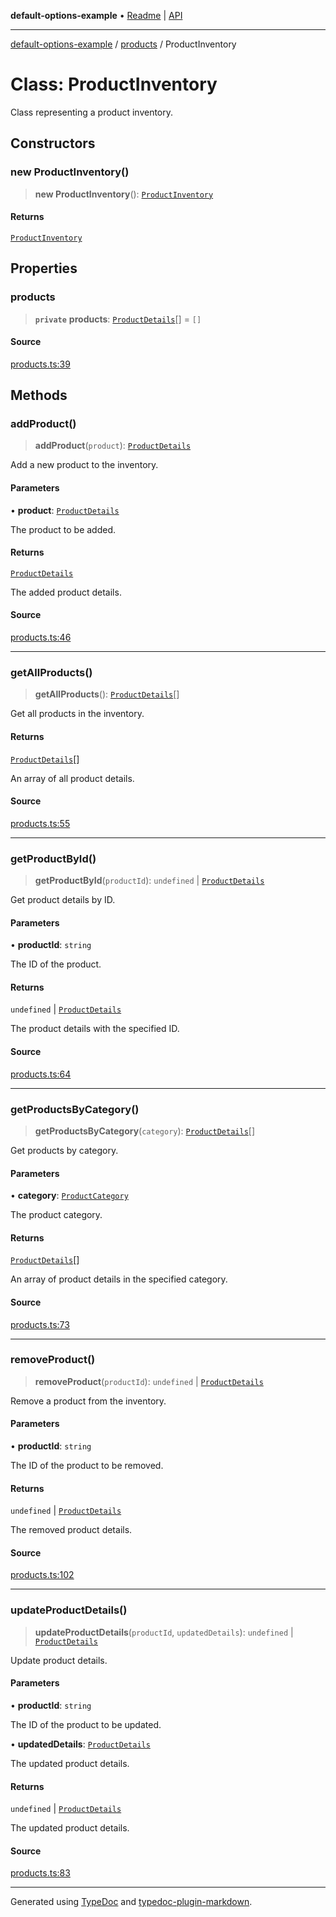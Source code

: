 **default-options-example** • [Readme](../../README.md) \| [API](../../modules.md)

***

[default-options-example](../../README.md) / [products](../README.md) / ProductInventory

# Class: ProductInventory

Class representing a product inventory.

## Constructors

### new ProductInventory()

> **new ProductInventory**(): [`ProductInventory`](ProductInventory.md)

#### Returns

[`ProductInventory`](ProductInventory.md)

## Properties

### products

> **`private`** **products**: [`ProductDetails`](../interfaces/ProductDetails.md)[] = `[]`

#### Source

[products.ts:39](https://github.com/tgreyuk/typedoc-plugin-markdown-examples/blob/13dc594/examples/01-typedoc-plugin-markdown/src/products.ts#L39)

## Methods

### addProduct()

> **addProduct**(`product`): [`ProductDetails`](../interfaces/ProductDetails.md)

Add a new product to the inventory.

#### Parameters

• **product**: [`ProductDetails`](../interfaces/ProductDetails.md)

The product to be added.

#### Returns

[`ProductDetails`](../interfaces/ProductDetails.md)

The added product details.

#### Source

[products.ts:46](https://github.com/tgreyuk/typedoc-plugin-markdown-examples/blob/13dc594/examples/01-typedoc-plugin-markdown/src/products.ts#L46)

***

### getAllProducts()

> **getAllProducts**(): [`ProductDetails`](../interfaces/ProductDetails.md)[]

Get all products in the inventory.

#### Returns

[`ProductDetails`](../interfaces/ProductDetails.md)[]

An array of all product details.

#### Source

[products.ts:55](https://github.com/tgreyuk/typedoc-plugin-markdown-examples/blob/13dc594/examples/01-typedoc-plugin-markdown/src/products.ts#L55)

***

### getProductById()

> **getProductById**(`productId`): `undefined` \| [`ProductDetails`](../interfaces/ProductDetails.md)

Get product details by ID.

#### Parameters

• **productId**: `string`

The ID of the product.

#### Returns

`undefined` \| [`ProductDetails`](../interfaces/ProductDetails.md)

The product details with the specified ID.

#### Source

[products.ts:64](https://github.com/tgreyuk/typedoc-plugin-markdown-examples/blob/13dc594/examples/01-typedoc-plugin-markdown/src/products.ts#L64)

***

### getProductsByCategory()

> **getProductsByCategory**(`category`): [`ProductDetails`](../interfaces/ProductDetails.md)[]

Get products by category.

#### Parameters

• **category**: [`ProductCategory`](../enumerations/ProductCategory.md)

The product category.

#### Returns

[`ProductDetails`](../interfaces/ProductDetails.md)[]

An array of product details in the specified category.

#### Source

[products.ts:73](https://github.com/tgreyuk/typedoc-plugin-markdown-examples/blob/13dc594/examples/01-typedoc-plugin-markdown/src/products.ts#L73)

***

### removeProduct()

> **removeProduct**(`productId`): `undefined` \| [`ProductDetails`](../interfaces/ProductDetails.md)

Remove a product from the inventory.

#### Parameters

• **productId**: `string`

The ID of the product to be removed.

#### Returns

`undefined` \| [`ProductDetails`](../interfaces/ProductDetails.md)

The removed product details.

#### Source

[products.ts:102](https://github.com/tgreyuk/typedoc-plugin-markdown-examples/blob/13dc594/examples/01-typedoc-plugin-markdown/src/products.ts#L102)

***

### updateProductDetails()

> **updateProductDetails**(`productId`, `updatedDetails`): `undefined` \| [`ProductDetails`](../interfaces/ProductDetails.md)

Update product details.

#### Parameters

• **productId**: `string`

The ID of the product to be updated.

• **updatedDetails**: [`ProductDetails`](../interfaces/ProductDetails.md)

The updated product details.

#### Returns

`undefined` \| [`ProductDetails`](../interfaces/ProductDetails.md)

The updated product details.

#### Source

[products.ts:83](https://github.com/tgreyuk/typedoc-plugin-markdown-examples/blob/13dc594/examples/01-typedoc-plugin-markdown/src/products.ts#L83)

***

Generated using [TypeDoc](https://typedoc.org) and [typedoc-plugin-markdown](https://typedoc-plugin-markdown.org).
